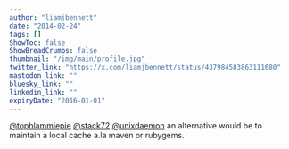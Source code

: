 ```yaml
---
author: "liamjbennett"
date: "2014-02-24"
tags: []
ShowToc: false
ShowBreadCrumbs: false
thumbnail: "/img/main/profile.jpg"
twitter_link: "https://x.com/liamjbennett/status/437984583863111680"
mastodon_link: ""
bluesky_link: ""
linkedin_link: ""
expiryDate: "2016-01-01"
---
```


[@tophlammiepie](https://x.com/tophlammiepie) [@stack72](https://x.com/stack72) [@unixdaemon](https://x.com/unixdaemon) an alternative would be to maintain a local cache a.la maven or rubygems.

